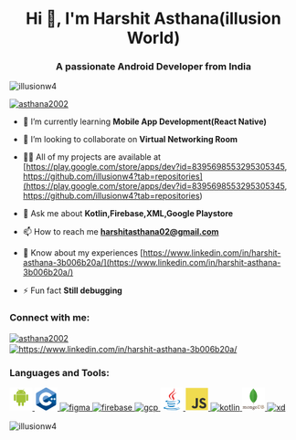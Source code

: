<h1 align="center">Hi 👋, I'm Harshit Asthana(illusion World)</h1>
<h3 align="center">A passionate Android Developer from India</h3>

<p align="left"> <img src="https://komarev.com/ghpvc/?username=illusionw4&label=Profile%20views&color=0e75b6&style=flat" alt="illusionw4" /> </p>

<p align="left"> <a href="https://twitter.com/asthana2002" target="blank"><img src="https://img.shields.io/twitter/follow/asthana2002?logo=twitter&style=for-the-badge" alt="asthana2002" /></a> </p>

- 🌱 I’m currently learning **Mobile App Development(React Native)**

- 👯 I’m looking to collaborate on **Virtual Networking Room**

- 👨‍💻 All of my projects are available at [https://play.google.com/store/apps/dev?id=8395698553295305345, https://github.com/illusionw4?tab=repositories](https://play.google.com/store/apps/dev?id=8395698553295305345, https://github.com/illusionw4?tab=repositories)

- 💬 Ask me about **Kotlin,Firebase,XML,Google Playstore**

- 📫 How to reach me **harshitasthana02@gmail.com**

- 📄 Know about my experiences [https://www.linkedin.com/in/harshit-asthana-3b006b20a/](https://www.linkedin.com/in/harshit-asthana-3b006b20a/)

- ⚡ Fun fact **Still debugging**

<h3 align="left">Connect with me:</h3>
<p align="left">
<a href="https://twitter.com/asthana2002" target="blank"><img align="center" src="https://raw.githubusercontent.com/rahuldkjain/github-profile-readme-generator/master/src/images/icons/Social/twitter.svg" alt="asthana2002" height="30" width="40" /></a>
<a href="https://linkedin.com/in/https://www.linkedin.com/in/harshit-asthana-3b006b20a/" target="blank"><img align="center" src="https://raw.githubusercontent.com/rahuldkjain/github-profile-readme-generator/master/src/images/icons/Social/linked-in-alt.svg" alt="https://www.linkedin.com/in/harshit-asthana-3b006b20a/" height="30" width="40" /></a>
</p>

<h3 align="left">Languages and Tools:</h3>
<p align="left"> <a href="https://developer.android.com" target="_blank" rel="noreferrer"> <img src="https://raw.githubusercontent.com/devicons/devicon/master/icons/android/android-original-wordmark.svg" alt="android" width="40" height="40"/> </a> <a href="https://www.w3schools.com/cpp/" target="_blank" rel="noreferrer"> <img src="https://raw.githubusercontent.com/devicons/devicon/master/icons/cplusplus/cplusplus-original.svg" alt="cplusplus" width="40" height="40"/> </a> <a href="https://www.figma.com/" target="_blank" rel="noreferrer"> <img src="https://www.vectorlogo.zone/logos/figma/figma-icon.svg" alt="figma" width="40" height="40"/> </a> <a href="https://firebase.google.com/" target="_blank" rel="noreferrer"> <img src="https://www.vectorlogo.zone/logos/firebase/firebase-icon.svg" alt="firebase" width="40" height="40"/> </a> <a href="https://cloud.google.com" target="_blank" rel="noreferrer"> <img src="https://www.vectorlogo.zone/logos/google_cloud/google_cloud-icon.svg" alt="gcp" width="40" height="40"/> </a> <a href="https://www.java.com" target="_blank" rel="noreferrer"> <img src="https://raw.githubusercontent.com/devicons/devicon/master/icons/java/java-original.svg" alt="java" width="40" height="40"/> </a> <a href="https://developer.mozilla.org/en-US/docs/Web/JavaScript" target="_blank" rel="noreferrer"> <img src="https://raw.githubusercontent.com/devicons/devicon/master/icons/javascript/javascript-original.svg" alt="javascript" width="40" height="40"/> </a> <a href="https://kotlinlang.org" target="_blank" rel="noreferrer"> <img src="https://www.vectorlogo.zone/logos/kotlinlang/kotlinlang-icon.svg" alt="kotlin" width="40" height="40"/> </a> <a href="https://www.mongodb.com/" target="_blank" rel="noreferrer"> <img src="https://raw.githubusercontent.com/devicons/devicon/master/icons/mongodb/mongodb-original-wordmark.svg" alt="mongodb" width="40" height="40"/> </a> <a href="https://www.adobe.com/products/xd.html" target="_blank" rel="noreferrer"> <img src="https://cdn.worldvectorlogo.com/logos/adobe-xd.svg" alt="xd" width="40" height="40"/> </a> </p>

<p><img align="center" src="https://github-readme-stats.vercel.app/api/top-langs?username=illusionw4&show_icons=true&locale=en&layout=compact" alt="illusionw4" /></p>
